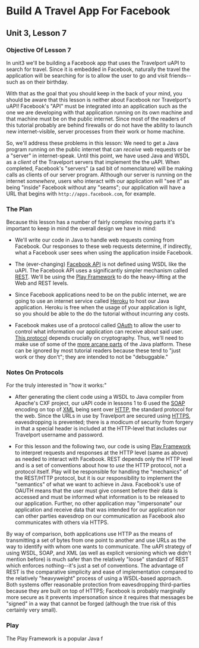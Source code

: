 # Build A Travel App For Facebook

## Unit 3, Lesson 7

### Objective Of Lesson 7

In unit3 we'll be building a Facebook app that uses the Travelport uAPI to search for travel.  Since it is embedded in Facebook, naturally the travel the application will be searching for is to allow the user to go and visit friends--such as on their birthday.  

With that as the goal that you should keep in the back of your mind, you should be aware that this lesson is neither about Facebook nor Travelport's uAPI!  Facebook's "API" must be integrated into an application such as the one we are developing with that application running on its own machine and that machine must be on the public internet.  Since most of the readers of this tutorial probably are behind firewalls or do not have the ability to launch new internet-visible, server processes from their work or home machine.  

So, we'll address these problems in this lesson: We need to get a Java program running on the public internet that can _receive_ web requests or be a "server" in internet-speak.  Until this point, we have used Java and WSDL as a _client_ of the Travelport servers that implement the the uAPI.  When completed, Facebook's "servers" (a sad bit of nomenclature) will be making calls as clients of our server program.  Although our server is running on the internet _somewhere_, users who interact with our application will "see it" as being "inside" Facebook without any "seams"; our application will have a URL that begins with `http://apps.facebook.com`, for example.

### The Plan

Because this lesson has a number of fairly complex moving parts it's important to keep in mind the overall design we have in mind:

* We'll write our code in Java to handle web requests coming from Facebook.  Our responses to these web requests determine, if indirectly, what a Facebook user sees when using the application inside Facebook.

* The (ever-changing) [Facebook API](http://developers.facebook.com) is not defined using WSDL like the uAPI.  The Facebook API uses a significantly simpler mechanism called [REST](http://en.wikipedia.org/wiki/REST).  We'll be using the [Play Framework](http://www.playframework.org/) to do the heavy-lifting at the Web and REST levels.

* Since Facebook applications need to be on the public internet, we are going to use an internet service called [Heroku](http://www.heroku.com) to host our Java application.  Heroku is free when the usage of your application is light, so you should be able to the do the tutorial without incurring any costs.

* Facebook makes use of a protocol called [OAuth](http://en.wikipedia.org/wiki/OAuth) to allow the user to control what information our application can receive about said user.  [This protocol](http://oauth.net/) depends crucially on cryptography. Thus, we'll need to make use of some of the [more arcane parts](http://docs.oracle.com/javase/6/docs/technotes/guides/security/crypto/CryptoSpec.html) of the Java platform.  These can be ignored by most tutorial readers because these tend to "just work or they don't"; they are intended to not be "debuggable."

### Notes On Protocols

For the truly interested in "how it works:"

* After generating the client code using a WSDL to Java compiler from Apache's CXF project, our uAPI code in lessons 1 to 6 used the [SOAP](http://en.wikipedia.org/wiki/SOAP) encoding on top of [XML](http://en.wikipedia.org/wiki/XML) being sent over [HTTP](http://en.wikipedia.org/wiki/Hypertext_Transfer_Protocol), the standard protocol for the web.  Since the URLs in use by Travelport are secured using [HTTPS](http://en.wikipedia.org/wiki/HTTPS), eavesdropping is prevented; there is a modicum of security from forgery in that a special header is included at the HTTP-level that includes our Travelport username and password.

* For this lesson and the following two, our code is using [Play Framework](http://en.wikipedia.org/wiki/Play_Framework) to interpret requests and responses at the HTTP level (same as above) as needed to interact with Facebook.  REST depends only the HTTP level and is a set of conventions about how to _use_ the HTTP protocol, not a protocol itself.  Play will be responsible for handling the "mechanics" of the REST/HTTP protocol, but it is our responsibility to implement the "semantics" of what we want to achieve in Java.  Facebook's use of OAUTH means that the user must give consent before their data is accessed and must be informed what information is to be released to our application.  Further, no other application may "impersonate" our application and receive data that was intended for our application nor can other parties eavesdrop on our communication as Facebook also communicates with others via HTTPS.

By way of comparison, both applications use HTTP as the means of transmitting a set of bytes from one point to another and use URLs as the way to identify with whom one wants to communicate.  The uAPI strategy of using WSDL, SOAP, and XML (as well as explicit versioning which we didn't mention before) is much safer than the relatively "loose" standard of REST which enforces nothing--it's just a set of conventions.   The advantage of REST is the comparative simplicity and ease of implementation compared to the relatively "heavyweight" process of using a WSDL-based approach.  Both systems offer reasonable protection from eavesdropping third-parties because they are built on top of HTTPS;  Facebook is probably marginally more secure as it prevents impersonation since it requires that messages be "signed" in a way that cannot be forged (although the true risk of this certainly very small).



### Play

The Play Framework is a popular Java f
